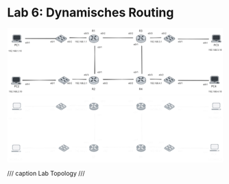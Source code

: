 # Lab 6: Dynamisches Routing

![Toplogy Lab-2](img/lankurs-lab6.svg#only-light)
![Toplogy Lab-2](img/lankurs-lab6-dark.svg#only-dark)

/// caption
Lab Topology
///
